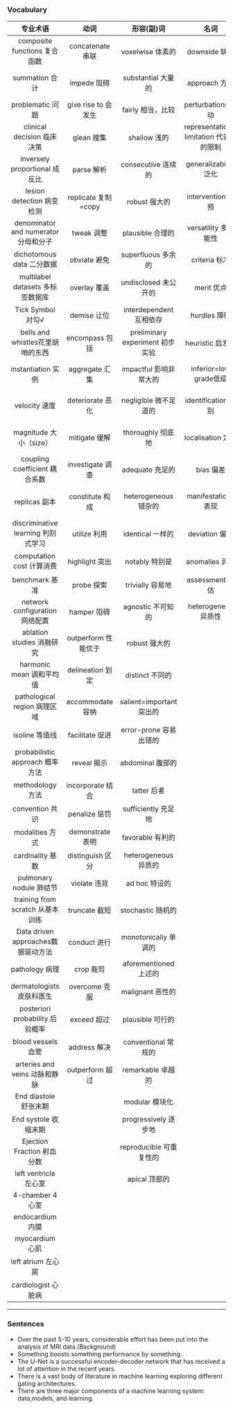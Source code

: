 ### Vocabulary
专业术语|动词|形容(副)词|名词|介词短语
:--:|:--:|:--:|:--:|:--:
composite functions 复合函数|concatenate 串联|voxelwise 体素的|downside 缺点|with respect to 关于
summation 合计|impede 阻碍|substantial 大量的|approach 方法|from ...perspecitve 从某角度看
problematic 问题|give rise to 会发生|fairly 相当，比较|perturbations 扰动|correspond to 相当于
clinical decision 临床决策|glean 搜集|shallow 浅的|representational limitation 代表性的限制|in part 部分
inversely proportional 成反比|parse 解析|consecutive 连续的|generalizability 泛化|herein this work 在本工作
lesion detection 病变检测|replicate 复制=copy|robust 强大的|intervention 干预|are dedicated to 致力于
denominator and numerator 分母和分子|tweak 调整|plausible 合理的|versatility 多功能性|in terms of 就...而言
dichotomous data 二分数据|obviate 避免|superfluous 多余的|criteria 标准|reside on 在于
multilabel datasets 多标签数据库|overlay 覆盖|undisclosed 未公开的|merit 优点|with the advent of 随着...的到来
Tick Symbol 对勾√|demise 让位|interdependent 互相依存|hurdles 障碍|de facto 事实上
bells and whistles花里胡哨的东西|encompass 包括|preliminary experiment 初步实验|heuristic 启发式|due to 由于
instantiation 实例|aggregate 汇集|impactful 影响非常大的|inferior=low grade低级|attributed to the fact that 归因于
velocity 速度|deteriorate 恶化|negligible 微不足道的|identification 识别|First and foremost 首先
magnitude 大小（size）|mitigate 缓解|thoroughly 彻底地|localisation 定位|by a huge margin 大幅度
coupling coefficient 耦合系数|investigate 调查|adequate 充足的|bias 偏差|Therein 在其中
replicas 副本|constitute 构成|heterogeneous 错杂的|manifestations 表现|w.r.t.with respect to 关于
discriminative learning 判别式学习|utilize 利用|identical 一样的|deviation 偏差|rule of thumb 经验法则
computation cost 计算消费|highlight 突出|notably 特别是|anomalies 异常|on the fly 一边... 一边...
benchmark 基准|probe 探索|trivially 容易地|assessment 评估|vice versa 反之亦然
network configuration 网络配置|hamper 阻碍|agnostic 不可知的|heterogeneity 异质性|
ablation studies 消融研究|outperform 性能优于|robust 强大的||
harmonic mean 调和平均值|delineation 划定|distinct 不同的||
pathological region 病理区域|accommodate 容纳|salient=important 突出的||
isoline 等值线|facilitate 促进|error-prone 容易出错的||
probabilistic approach 概率方法|reveal 揭示|abdominal 腹部的||
methodology 方法|incorporate 结合|latter 后者||
convention 共识|penalize 惩罚|sufficiently 充足地||
modalities 方式|demonstrate 表明|favorable 有利的||
cardinality 基数|distinguish 区分|heterogeneous 异质的||
pulmonary nodule 肺结节|violate 违背|ad hoc 特设的||
training from scratch 从基本训练|truncate 截短|stochastic 随机的||
Data driven approaches数据驱动方法|conduct 进行|monotonically 单调的||
pathology 病理|crop 裁剪|aforementioned 上述的||
dermatologists 皮肤科医生 |overcome 克服|malignant 恶性的||
posteriori probability 后验概率|exceed 超过|plausible 可行的||
blood vessels 血管|address 解决|conventional 常规的||
arteries and veins 动脉和静脉|outperform 超过|remarkable 卓越的||
End diastole 舒张末期||modular 模块化||
End systole 收缩末期 ||progressively 逐步地||
Ejection Fraction 射血分数||reproducible 可重复性的||
left ventricle 左心室||apical 顶部的||
4-chamber 4心室||||
endocardium 内膜||||
myocardium 心肌||||
left atrium 左心房||||
cardiologist 心脏病||||
----
### Sentences
+ Over the past 5-10 years, considerable effort has been put into the analysis of MRI data.(Background)
+ Something boosts something performance by something.
+ The U-Net is a successful encoder-decoder network that has received a lot of attention in the recent years.
+ There is a vast body of literature in machine learning exploring different gating architectures.
+ There are three major components of a machine learning system: data,models, and learning.
